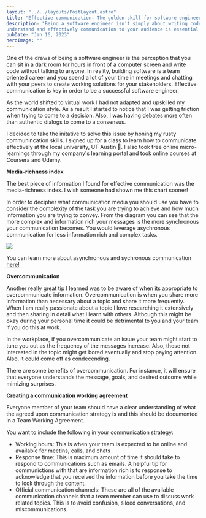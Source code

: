 ```yaml
---
layout: "../../layouts/PostLayout.astro"
title: "Effective communication: The golden skill for software engineers"
description: "Being a software engineer isn't simply about writing code. Having the ability to 
understand and effectively communication to your audience is essential for being successful."
pubDate: "Jan 16, 2023"
heroImage: ""
---
```


One of the draws of being a software engineer is the perception that you can sit in a dark room for hours in front of a computer screen and write code without talking to anyone. In reality, building software is a team oriented career and you spend a lot of your time in meetings and chatting with your peers to create working solutions for your stakeholders. Effective communication is key in order to be a successful software engineer. 

As the world shifted to virtual work I had not adapted and upskilled my communication style. As a result I started to notice that I was getting friction when trying to come to a decision. Also, I was having debates more often than authentic dialogs to come to a consensus.

I decided to take the initative to solve this issue by honing my rusty communincation skills. I signed up for a class to learn how to communicate effectively at the local university, UT Austin 🤘. I also took free online micro-learnings through my company's learning portal and took online courses at Coursera and Udemy. 

<b>Media-richness index</b>

The best piece of information I found for effective communication was the media-richness index. I wish someone had shown me this chart sooner!

In order to decipher what communication media you should use you have to consider the complexity of the task you are trying to achieve and how much information you are trying to convey. From the diagram you can see that the more complex and information rich your messages is the more synchronous your communication becomes. You would leverage asychronous communication for less information rich and complex tasks. 

<img src="/media-richness index.png">

You can learn more about asynchronous and sychronous communication <a href="https://www.indeed.com/career-advice/career-development/asynchronous-vs-synchronous-communication">here!</a>

<b>Overcommunication</b>

Another really great tip I learned was to be aware of when its appropriate to overcommunicate information. Overcommunication is when you share more information than necessary about a topic and share it more frequently. When I am really passionate about a topic I love researching it extensively and then sharing in detail what I learn with others. Although this might be okay during your personal time it could be detrimental to you and your team if you do this at work. 

In the workplace, if you overcommunicate an issue your team might start to tune you out as the frequency of the messages increase. Also, those not interested in the topic might get bored eventually and stop paying attention. Also, it could come off as condecending. 

 There are some benefits of overcommunication. For instance, it will ensure that everyone understands the message, goals, and desired outcome while mimizing surprises.

 <b>Creating a communication working agreement</b> 

 Everyone member of your team should have a clear understanding of what the agreed upon communication strategy is and this should be documented in a Team Working Agreement. 

 You want to include the following in your communication strategy: 

 - Working hours: This is when your team is expected to be online and available for meetins, calls, and chats
 - Response time: This is maximum amount of time it should take to respond to communications such as emails. A helpful tip for communictions with that are information rich is to response to acknowledge that you received the information before you take the time to look through the content. 
 - Official communication channels: These are all of the available communication channels that a team member can use to discuss work related topics. This is to avoid confusion, siloed conversations, and miscommunications. 
